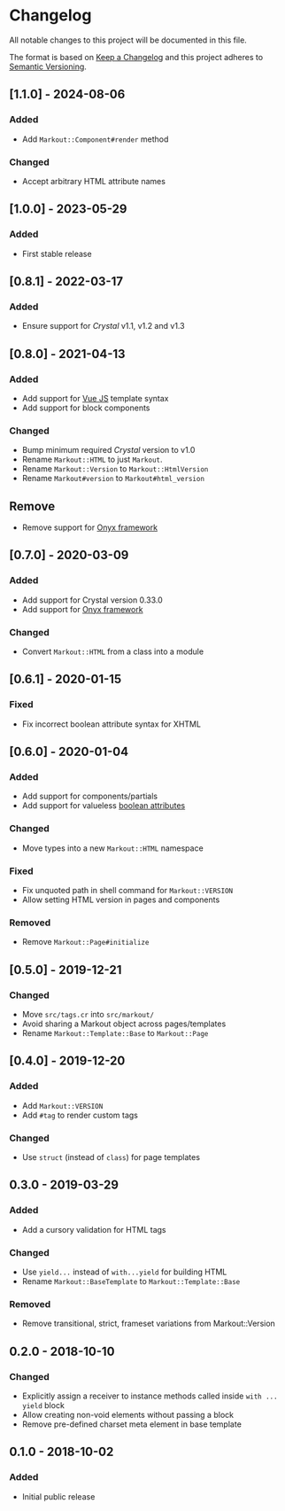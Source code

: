 # Changelog

All notable changes to this project will be documented in this file.

The format is based on [Keep a Changelog](http://keepachangelog.com/en/1.0.0/)
and this project adheres to [Semantic Versioning](http://semver.org/spec/v2.0.0.html).

## [1.1.0] - 2024-08-06

### Added
- Add `Markout::Component#render` method

### Changed
- Accept arbitrary HTML attribute names

## [1.0.0] - 2023-05-29

### Added
- First stable release

## [0.8.1] - 2022-03-17

### Added
- Ensure support for *Crystal* v1.1, v1.2 and v1.3

## [0.8.0] - 2021-04-13

### Added
- Add support for [Vue JS](https://vuejs.org) template syntax
- Add support for block components

### Changed
- Bump minimum required *Crystal* version to v1.0
- Rename `Markout::HTML` to just `Markout`.
- Rename `Markout::Version` to `Markout::HtmlVersion`
- Rename `Markout#version` to `Markout#html_version`

## Remove
- Remove support for [Onyx framework](https://onyxframework.org)

## [0.7.0] - 2020-03-09

### Added
- Add support for Crystal version 0.33.0
- Add support for [Onyx framework](https://onyxframework.org)

### Changed
- Convert `Markout::HTML` from a class into a module

## [0.6.1] - 2020-01-15

### Fixed
- Fix incorrect boolean attribute syntax for XHTML

## [0.6.0] - 2020-01-04

### Added
- Add support for components/partials
- Add support for valueless [boolean attributes](https://html.spec.whatwg.org/multipage/common-microsyntaxes.html#boolean-attributes)

### Changed
- Move types into a new `Markout::HTML` namespace

### Fixed
- Fix unquoted path in shell command for `Markout::VERSION`
- Allow setting HTML version in pages and components

### Removed
- Remove `Markout::Page#initialize`

## [0.5.0] - 2019-12-21

### Changed
- Move `src/tags.cr` into `src/markout/`
- Avoid sharing a Markout object across pages/templates
- Rename `Markout::Template::Base` to `Markout::Page`

## [0.4.0] - 2019-12-20

### Added
- Add `Markout::VERSION`
- Add `#tag` to render custom tags

### Changed
- Use `struct` (instead of `class`) for page templates

## 0.3.0 - 2019-03-29

### Added
- Add a cursory validation for HTML tags

### Changed
- Use `yield...` instead of `with...yield` for building HTML
- Rename `Markout::BaseTemplate` to `Markout::Template::Base`

### Removed
- Remove transitional, strict, frameset variations from Markout::Version

## 0.2.0 - 2018-10-10

### Changed
- Explicitly assign a receiver to instance methods called inside `with ... yield` block
- Allow creating non-void elements without passing a block
- Remove pre-defined charset meta element in base template

## 0.1.0 - 2018-10-02

### Added
- Initial public release
